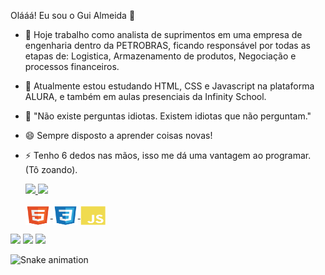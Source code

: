 Olááá! Eu sou o Gui Almeida 👋

- 🔭 Hoje trabalho como analista de suprimentos em uma empresa de engenharia dentro da PETROBRAS, ficando responsável por todas as etapas de: Logistica, Armazenamento de produtos, Negociação e processos financeiros.
- 🌱 Atualmente estou estudando HTML, CSS e Javascript na plataforma ALURA, e também em aulas presenciais da Infinity School.
- 🤔 "Não existe perguntas idiotas. Existem idiotas que não perguntam."
- 😄 Sempre disposto a aprender coisas novas!
- ⚡ Tenho 6 dedos nas mãos, isso me dá uma vantagem ao programar. (Tô zoando).


   <div>
    <a href= "https://github.com/Guialmeiida">
    <img height="180em" src="https://github-readme-stats.vercel.app/api?username=Guialmeiida&show_icons=true&theme=neon"/>
    <img height="180em" src="https://github-readme-stats.vercel.app/api/top-langs/?username=Guialmeiida&theme=neon"/>
   </div>

  <div style="display: inline_block"><br>
  <img align="center" alt="Rafa-HTML" height="30" width="40" src="https://raw.githubusercontent.com/devicons/devicon/master/icons/html5/html5-original.svg">
  <img align="center" alt="Rafa-CSS" height="30" width="40" src="https://raw.githubusercontent.com/devicons/devicon/master/icons/css3/css3-original.svg">
  <img align="center" alt="Rafa-Js" height="30" width="40" src="https://raw.githubusercontent.com/devicons/devicon/master/icons/javascript/javascript-plain.svg">
</div>

<div> 
  <a href="https://instagram.com/almeidinha.__" target="_blank"><img src="https://img.shields.io/badge/-Instagram-%23E4405F?style=for-the-badge&logo=instagram&logoColor=white" target="_blank"></a> 
  <a href = "mailto:guialmeidalino@gmail.com"><img src="https://img.shields.io/badge/-Gmail-%23333?style=for-the-badge&logo=gmail&logoColor=white" target="_blank"></a>
  <a href="https://www.linkedin.com/in/" target="_blank"><img src="https://img.shields.io/badge/-LinkedIn-%230077B5?style=for-the-badge&logo=linkedin&logoColor=white" target="_blank"></a> 
</div>

![Snake animation](https://github.com/rafaballerini/Guialmeiida/blob/output/github-contribution-grid-snake.svg)
  
